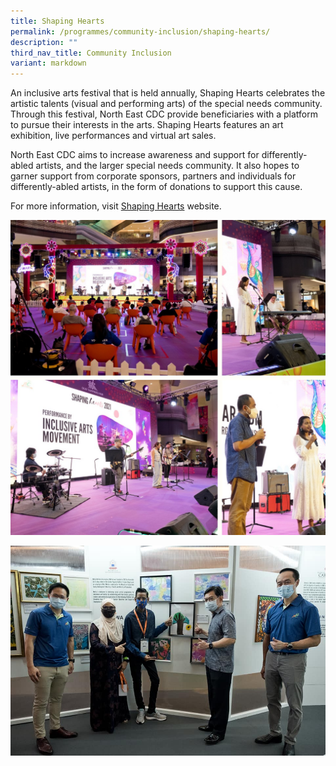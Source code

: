 ```yaml
---
title: Shaping Hearts
permalink: /programmes/community-inclusion/shaping-hearts/
description: ""
third_nav_title: Community Inclusion
variant: markdown
---
```

An inclusive arts festival that is held annually, Shaping Hearts celebrates the artistic talents (visual and performing arts) of the special needs community. Through this festival, North East CDC provide beneficiaries with a platform to pursue their interests in the arts. Shaping Hearts features an art exhibition, live performances and virtual art sales.

North East CDC aims to increase awareness and support for differently-abled artists, and the larger special needs community. It also hopes to garner support from corporate sponsors, partners and individuals for differently-abled artists, in the form of donations to support this cause. 

For more information, visit [Shaping Hearts](https://shapinghearts.cdc.gov.sg/) website.

![](/images/Media%20Files%20for%20Shaping%20Hearts/Shaping%20Hearts%20Photo%201%20.jpg)

![](/images/Media%20Files%20for%20Shaping%20Hearts/Shaping%20Hearts%20Photo%202.jpg)